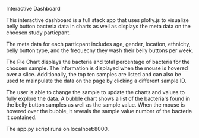 Interactive Dashboard

This interactive dashboard is a full stack app that uses plotly.js to visualize belly button bacteria data in charts as well as displays the meta data on the choosen study particpant.  

The meta data for each particpant includes age, gender, location, ethnicity, belly button type, and the frequecny they wash their belly buttons per week.

The Pie Chart displays the bacteria and total percentage of bacteria for the choosen sample.  The information is displayed when the mouse is hovered over a slice.  Additionally, the top ten samples are listed and can also be used to mainpulate the data on the page by clicking a different sample ID.

The user is able to change the sample to update the charts and values to fully explore the data.  A bubble chart shows a list of the bacteria's found in the belly button samples as well as the sample value.  When the mouse is hovered over the bubble, it reveals the sample value number of the bacteria it contained. 

The app.py script runs on localhost:8000. 
